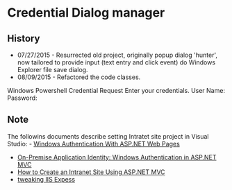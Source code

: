 Credential Dialog manager
=========================

History
-------
 - 07/27/2015 - Resurrected old project, originally popup dialog 'hunter', now tailored to provide input 
(text entry and click event) do Windows Explorer file save dialog.
 - 08/09/2015 - Refactored the code classes. 

Windows Powershell Credential Request
Enter your credentials. 
User Name:
Password:

Note
----
The followins documents describe setting Intratet site project in Visual Studio: - [Windows Authentication With ASP.NET Web Pages](http://www.mikesdotnetting.com/article/216/windows-authentication-with-asp-net-web-pages)
 - [On-Premise Application Identity: Windows Authentication in ASP.NET MVC](http://www.codeproject.com/Articles/770347/On-Premise-Application-Identity-Windows-Authentica)
 - [How to Create an Intranet Site Using ASP.NET MVC](https://msdn.microsoft.com/en-us/library/gg703322%28VS.98%29.aspx) 
 - [tweaking IIS Expess](http://stackoverflow.com/questions/17043140/windows-authentication-doesnt-works-when-i-run-project-from-visual-studio)
